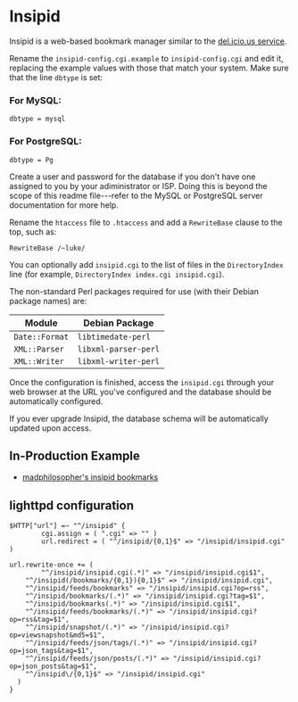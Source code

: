 # Insipid
Insipid is a web-based bookmark manager similar to the
[del.icio.us service](https://en.wikipedia.org/wiki/Delicious_(website)).

Rename the `insipid-config.cgi.example` to `insipid-config.cgi` and edit it,
replacing the example values with those that match your system.  Make sure
that the line `dbtype` is set:

### For MySQL:
    dbtype = mysql

### For PostgreSQL:
    dbtype = Pg

Create a user and password for the database if you don't have one assigned
to you by your adiministrator or ISP.  Doing this is beyond the scope of this
readme file---refer to the MySQL or PostgreSQL server documentation for more
help.

Rename the `htaccess` file to `.htaccess` and add a `RewriteBase` clause to the
top, such as:

    RewriteBase /~luke/

You can optionally add `insipid.cgi` to the list of files in the
`DirectoryIndex` line (for example, `DirectoryIndex index.cgi insipid.cgi`).

The non-standard Perl packages required for use (with their Debian package
names) are:

|   Module        |     Debian Package     |
|-----------------|------------------------|
| `Date::Format`  |  `libtimedate-perl`    |
| `XML::Parser`   |  `libxml-parser-perl`  |
| `XML::Writer`   |  `libxml-writer-perl`  |

Once the configuration is finished, access the `insipid.cgi` through your
web browser at the URL you've configured and the database should be
automatically configured.

If you ever upgrade Insipid, the database schema will be automatically
updated upon access.

## In-Production Example
 * [madphilosopher's insipid bookmarks](https://b.cyxd.ca/)

## lighttpd configuration
```
$HTTP["url"] =~ "^/insipid" {
        cgi.assign = ( ".cgi" => "" )
        url.redirect = ( "^/insipid/{0,1}$" => "/insipid/insipid.cgi" )

url.rewrite-once += (
        "^/insipid/insipid.cgi(.*)" => "/insipid/insipid.cgi$1",
    "^/insipid(/bookmarks/{0,1}){0,1}$" => "/insipid/insipid.cgi",
    "^/insipid/feeds/bookmarks" => "/insipid/insipid.cgi?op=rss",
    "^/insipid/bookmarks/(.*)" => "/insipid/insipid.cgi?tag=$1",
    "^/insipid/bookmarks(.*)" => "/insipid/insipid.cgi$1",
    "^/insipid/feeds/bookmarks/(.*)" => "/insipid/insipid.cgi?op=rss&tag=$1",
    "^/insipid/snapshot/(.*)" => "/insipid/insipid.cgi?op=viewsnapshot&md5=$1",
    "^/insipid/feeds/json/tags/(.*)" => "/insipid/insipid.cgi?op=json_tags&tag=$1",
    "^/insipid/feeds/json/posts/(.*)" => "/insipid/insipid.cgi?op=json_posts&tag=$1",
    "^/insipid\/{0,1}$" => "/insipid/insipid.cgi"
  )
}
```


